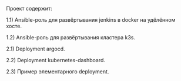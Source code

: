 Проект содержит:

1.1) Ansible-роль для развёртывания jenkins в docker на удёлённом хосте.

1.2) Ansible-роль для развёртывания кластера k3s.

2.1) Deployment argocd.

2.2) Deployment kubernetes-dashboard.

2.3) Пример элементарного deployment.

